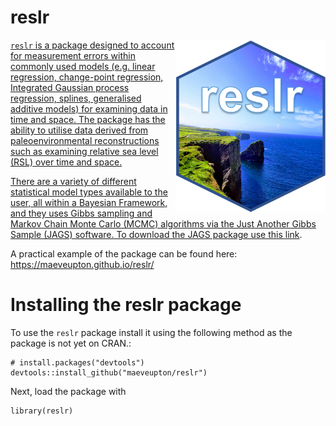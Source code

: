 # reslr

<!-- badges: start -->
<a href = "https://maeveupton.github.io/reslr/"><img src="https://raw.githubusercontent.com/maeveupton/reslr/master/badge/reslr_badge.png" width="240" height="276" align="right" />
<!-- badges: end -->

 
`reslr` is a package designed to account for measurement errors within commonly used models (e.g. linear regression, change-point regression, Integrated Gaussian process regression, splines, generalised additive models) for examining data in time and space. The package has the ability to utilise data derived from paleoenvironmental reconstructions such as examining relative sea level (RSL) over time and space. 

There are a variety of different statistical model types available to the user, all within a Bayesian Framework, and they uses Gibbs sampling and Markov Chain Monte Carlo (MCMC) algorithms via the Just Another Gibbs Sample (JAGS) software. To download the JAGS package use this [link](https://sourceforge.net/projects/mcmc-jags/). 

A practical example of the package can be found here: 
https://maeveupton.github.io/reslr/ 


# Installing the reslr package
To use the `reslr` package install it using the following method as the package is not yet on CRAN.:
```{r}
# install.packages("devtools")
devtools::install_github("maeveupton/reslr")
```

Next, load the package with
```{r}
library(reslr)
```

